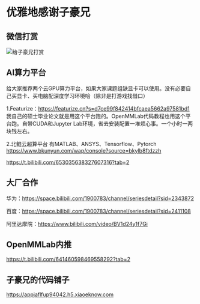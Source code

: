 # 优雅地感谢子豪兄

## 微信打赏
![给子豪兄打赏](https://zihao-download.obs.cn-east-3.myhuaweicloud.com/img_bed/20220803/%E7%BB%99%E5%AD%90%E8%B1%AA%E5%85%84%E6%89%93%E8%B5%8F.png)

## AI算力平台

给大家推荐两个云GPU算力平台，如果大家课题组缺显卡可以使用。没有必要自己买显卡、买电脑配深度学习环境哈（除非是打游戏找借口）

1.Featurize：https://featurize.cn?s=d7ce99f842414bfcaea5662a97581bd1
我自己的硕士毕业论文就是用这个平台跑的。OpenMMLab代码教程也用这个平台跑。自带CUDA和Jupyter Lab环境，省去安装配置一堆烦心事。一个小时一两块钱左右。

2.北鲲云超算平台
有MATLAB、ANSYS、Tensorflow、Pytorch
https://www.bkunyun.com/wap/console?source=bkylb8ftdzzh

https://t.bilibili.com/653035638327607316?tab=2

## 大厂合作

华为：https://space.bilibili.com/1900783/channel/seriesdetail?sid=2343872

百度：https://space.bilibili.com/1900783/channel/seriesdetail?sid=2411108

阿里达摩院：https://www.bilibili.com/video/BV1d24y1f7Gi

## OpenMMLab内推

https://t.bilibili.com/641460598469558292?tab=2

## 子豪兄的代码铺子

https://appjaflfup94042.h5.xiaoeknow.com
